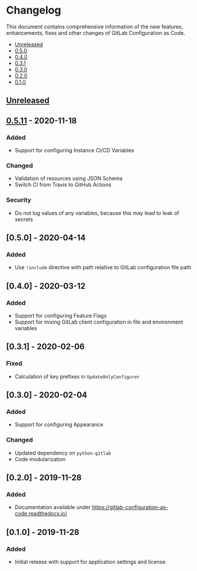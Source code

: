 # Changelog

This document contains comprehensive information of the new features, enhancements, 
fixes and other changes of GitLab Configuration as Code.

-   [Unreleased](#unreleased)
-   [0.5.0](#050)
-   [0.4.0](#040)
-   [0.3.1](#031)
-   [0.3.0](#030)
-   [0.2.0](#020)
-   [0.1.0](#010)

## [Unreleased]

## [0.5.11] - 2020-11-18

### Added

-   Support for configuring Instance CI/CD Variables

### Changed

-   Validation of resources using JSON Schema
-   Switch CI from Travis to GitHub Actions

### Security

-   Do not log values of any variables, because this may lead to leak of secrets

## [0.5.0] - 2020-04-14

### Added

-   Use `!include` directive with path relative to GitLab configuration file path

## [0.4.0] - 2020-03-12

### Added

-   Support for configuring Feature Flags
-   Support for mixing GitLab client configuration in file and environment variables

## [0.3.1] - 2020-02-06

### Fixed

-   Calculation of key prefixes in `UpdateOnlyConfigurer`

## [0.3.0] - 2020-02-04

### Added

-   Support for configuring Appearance

### Changed

-   Updated dependency on `python-gitlab`
-   Code modularization

## [0.2.0] - 2019-11-28

### Added

-   Documentation available under <https://gitlab-configuration-as-code.readthedocs.io/>

## [0.1.0] - 2019-11-28

### Added

-   Initial release with support for application settings and license

[Unreleased]: https://github.com/filipowm/gitlab-configuration-as-code/compare/0.5.11...HEAD

[0.5.11]: https://github.com/filipowm/gitlab-configuration-as-code/compare/0.5.0...0.5.11
